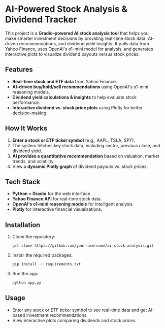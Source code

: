# AI-Powered Stock Analysis & Dividend Tracker

This project is a **Gradio-powered AI stock analysis tool** that helps you make smarter investment decisions by providing real-time stock data, AI-driven recommendations, and dividend yield insights. It pulls data from Yahoo Finance, uses OpenAI's o1-mini model for analysis, and generates interactive plots to visualize dividend payouts versus stock prices.

## Features

- **Real-time stock and ETF data** from Yahoo Finance.
- **AI-driven buy/hold/sell recommendations** using OpenAI's o1-mini reasoning models.
- **Dividend yield calculations & insights** to help evaluate stock performance.
- **Interactive dividend vs. stock price plots** using Plotly for better decision-making.

## How It Works

1. **Enter a stock or ETF ticker symbol** (e.g., AAPL, TSLA, SPY).
2. The system fetches key stock data, including sector, previous close, and dividend yield.
3. **AI provides a quantitative recommendation** based on valuation, market trends, and volatility.
4. View a **dynamic Plotly graph** of dividend payouts vs. stock prices.

## Tech Stack

- **Python + Gradio** for the web interface.
- **Yahoo Finance API** for real-time stock data.
- **OpenAI's o1-mini reasoning models** for intelligent analysis.
- **Plotly** for interactive financial visualizations.

## Installation

1. Clone the repository:
    ```bash
    git clone https://github.com/your-username/ai-stock-analysis.git
    ```
2. Install the required packages:
    ```bash
    pip install -r requirements.txt
    ```
3. Run the app:
    ```bash
    python app.py
    ```

## Usage

- Enter any stock or ETF ticker symbol to see real-time data and get AI-based investment recommendations.
- View interactive plots comparing dividends and stock prices.

